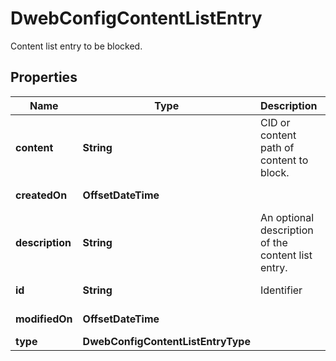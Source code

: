 

# DwebConfigContentListEntry

Content list entry to be blocked.

## Properties

| Name | Type | Description | Notes |
|------------ | ------------- | ------------- | -------------|
|**content** | **String** | CID or content path of content to block. |  [optional] |
|**createdOn** | **OffsetDateTime** |  |  [optional] [readonly] |
|**description** | **String** | An optional description of the content list entry. |  [optional] |
|**id** | **String** | Identifier |  [optional] [readonly] |
|**modifiedOn** | **OffsetDateTime** |  |  [optional] [readonly] |
|**type** | **DwebConfigContentListEntryType** |  |  [optional] |



